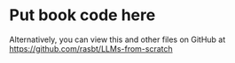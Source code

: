 # Put book code here


Alternatively, you can view this and other files on GitHub at https://github.com/rasbt/LLMs-from-scratch
